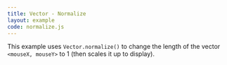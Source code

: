 ```yaml
---
title: Vector - Normalize
layout: example
code: normalize.js
---
```


This example uses `Vector.normalize()` to change the length of the vector `<mouseX, mouseY>` to 1 (then scales it up to display).
